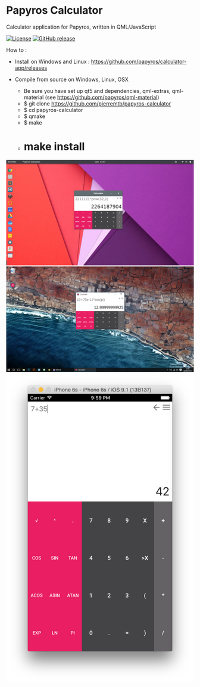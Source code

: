 # Papyros Calculator
Calculator application for Papyros, written in QML/JavaScript

[![License](https://img.shields.io/badge/license-LGPLv3.0%2B-blue.svg)](#)
[![GitHub release](https://img.shields.io/badge/release-0.2-red.svg)](https://github.com/papyros/calculator-app/releases)

How to :

* Install on Windows and Linux :
https://github.com/papyros/calculator-app/releases

* Compile from source on Windows, Linux, OSX
  - Be sure you have set up qt5 and dependencies, qml-extras, qml-material (see https://github.com/papyros/qml-material)
  - $ git clone https://github.com/pierremtb/papyros-calculator
  - $ cd papyros-calculator
  - $ qmake
  - $ make
  - # make install

![alt tag](./screenshots/papyros-calculator.png)
![alt tag](./screenshots/papyros-calculator-windows.png)
![alt tag](./screenshots/papyros-calculator-ios.png)
